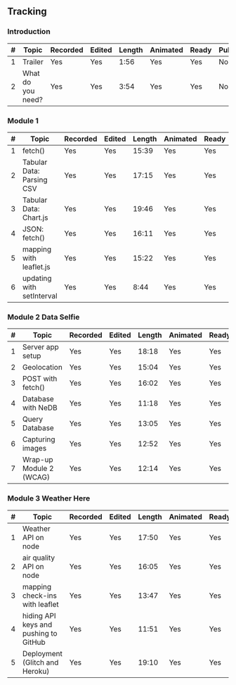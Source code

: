 ## Tracking

### Introduction

|#| Topic         | Recorded      | Edited        | Length        | Animated      |Ready     | Published     | 
|-| ------------- | ------------- | ------------- | ------------- | ------------- | ------------- |  ------------- |
|1| Trailer  | Yes  | Yes  |1:56 | Yes  | Yes  |No  |
|2| What do you need?  | Yes  | Yes |3:54 | Yes  | Yes  |No  |

### Module 1

|#| Topic         | Recorded      | Edited        | Length        | Animated     |Ready     | Published     | 
|-| ------------- | ------------- | ------------- | ------------- | ------------- | ------------- |  ------------- |
|1| fetch()  | Yes  | Yes  | 15:39 | Yes | Yes  |Yes  |
|2| Tabular Data: Parsing CSV  | Yes  | Yes  | 17:15 | Yes | Yes  |Yes  |
|3| Tabular Data: Chart.js | Yes  | Yes  | 19:46 | Yes | Yes  |Yes  |
|4| JSON: fetch() | Yes  | Yes  | 16:11 |Yes  |Yes  |Yes  |
|5| mapping with leaflet.js | Yes  | Yes  | 15:22 |Yes  |Yes  |Yes  |
|6| updating with setInterval | Yes  | Yes  | 8:44 | Yes  |Yes  |Yes  |

### Module 2 Data Selfie

|#| Topic         | Recorded      | Edited        | Length        | Animated      |Ready     | Published     | 
|-| ------------- | ------------- | ------------- | ------------- | ------------- | ------------- |  ------------- |
|1| Server app setup  | Yes  | Yes  | 18:18  | Yes  |Yes  |Yes  |
|2| Geolocation  | Yes  | Yes  | 15:04  | Yes  | Yes  |Yes  |
|3| POST with fetch() | Yes  | Yes  | 16:02  | Yes  |Yes  |Yes  |
|4| Database with NeDB | Yes  | Yes  | 11:18  | Yes  |Yes  |Yes  |
|5| Query Database | Yes  | Yes  | 13:05  | Yes  |Yes  |Yes  |
|6| Capturing images | Yes  | Yes  |  12:52 | Yes  |Yes  |Yes  |
|7| Wrap-up Module 2 (WCAG) | Yes  | Yes  | 12:14  | Yes  |Yes  |Yes  |

### Module 3 Weather Here

|#| Topic         | Recorded      | Edited        | Length        | Animated      |Ready     | Published     | 
|-| ------------- | ------------- | ------------- | ------------- | ------------- | ------------- |  ------------- |
|1| Weather API on node  | Yes  | Yes  | 17:50  |Yes  |Yes  |Yes  |
|2| air quality API on node  | Yes  | Yes  |  16:05 | Yes  | Yes  |Yes  |
|3| mapping check-ins with leaflet | Yes  | Yes  | 13:47 | Yes  |Yes  |Yes  |
|4| hiding API keys and pushing to GitHub | Yes  | Yes  | 11:51  |Yes  |Yes  |Yes  |
|5| Deployment (Glitch and Heroku) | Yes  | Yes  | 19:10  |Yes  |Yes  |No  |

